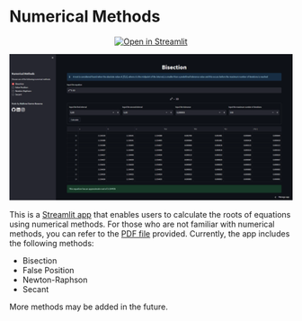 <h1>Numerical Methods</h1>

<p align="center">
    <a href="https://darren7753-numerical-methods-app-0nzaef.streamlit.app/" target="_blank">
        <img src="https://static.streamlit.io/badges/streamlit_badge_black_white.svg" alt="Open in Streamlit">
    </a>
</p>

![A screenshot of the app](./app_image.png)

This is a [Streamlit app](https://darren7753-numerical-methods-app-0nzaef.streamlit.app/) that enables users to calculate the roots of equations using numerical methods. For those who are not familiar with numerical methods, you can refer to the [PDF file](https://github.com/darren7753/numerical_methods/blob/main/Numerical%20Methods.pdf) provided. Currently, the app includes the following methods:

- Bisection
- False Position
- Newton-Raphson
- Secant

More methods may be added in the future.